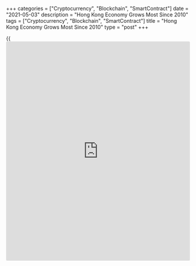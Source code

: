 +++
categories = ["Cryptocurrency", "Blockchain", "SmartContract"]
date = "2021-05-03"
description = "Hong Kong Economy Grows Most Since 2010"
tags = ["Cryptocurrency", "Blockchain", "SmartContract"]
title = "Hong Kong Economy Grows Most Since 2010"
type = "post"
+++

{{<iframe id="large-banner" src="https://www.bounty.group/#slide=3.0" width="100%" height="600" scrolling="no" style="border: 0px solid rgb(216, 221, 230); border-radius: 3px;">}}

Ending a long and severe long recession, Hong Kong's [economy][1] grew
at the fastest pace in more than a decade in the first quarter of 2021,
underpinned by robust exports, advance estimate from the Census and
Statistics Department showed on Monday.

GDP grew 7.8 percent from a year earlier, in contrast to the decrease of
2.8 percent in the fourth quarter. This was the first growth since the
second quarter of 2019 and the biggest expansion since the first quarter
of 2010.

The government forecast the economy to grow in the range of 3.5 percent
to 5.5 percent this year.

Quarter-to-quarter, GDP increased 5.3 percent versus a 0.5 percent rise
in the preceding quarter.

The economic recovery was uneven and overall economic activity was still
below the pre-recession level, as the pandemic and social distancing
requirements continued to weigh on certain economic segments, a
government spokesman said.

Looking ahead, the global economic recovery led by the Mainland and the
US should bode well for Hong Kong's exports of goods in the near term,
spokesman added.

With the virus situation under control, the recovery is likely to
continue to gain momentum over the coming quarters, Sheana Yue, an
economist at Capital Economics, said.

The expenditure-side breakdown showed that private consumption climbed
1.6 percent versus a 6.9 percent decline in the fourth quarter.
Likewise, government spending rose 6.7 percent.

The growth in gross domestic fixed capital formation rose to 4.5 percent
from 3.6 percent in the prior quarter.

Exports of goods gained 30.6 percent on year, while shipments of
services fell 8.7 percent. At the same time, imports of goods rose 23.3
percent, and that of services slid 14.9 percent.

For comments and feedback [contact](https://www.playgroundfx.com/contact/): editorial@rtt[news](https://www.letsplayfx.com/blog/forex-news-website/).com

[Economic News][1]

 **What parts of the world are seeing the best (and worst) economic
performances lately? Click[here][2] to check out our [Econ Scorecard][2]
and find out! See up-to-the-moment [ranking](https://www.playgroundfx.com/blog/crypto-exchange-ranking/)s for the best and worst
performers in [GDP][3], [unemployment rate][4], [inflation][5] and much
more.**

   1. www.rtt[news](https://www.letsplayfx.com/blog/forex-news-website/).com/Content/EconomicNews.aspx
   2. www.rtt[news](https://www.letsplayfx.com/blog/forex-news-website/).com/economic-scorecard/world-rank/retail-sales/highest-performance.aspx
   3. www.rtt[news](https://www.letsplayfx.com/blog/forex-news-website/).com/economic-scorecard/world-rank/GDP/highest-performance.aspx
   4. www.rtt[news](https://www.letsplayfx.com/blog/forex-news-website/).com/economic-scorecard/world-rank/unemployment-rate/lowest-performance.aspx
   5. www.rtt[news](https://www.letsplayfx.com/blog/forex-news-website/).com/economic-scorecard/world-rank/CPI/highest-performance.aspx